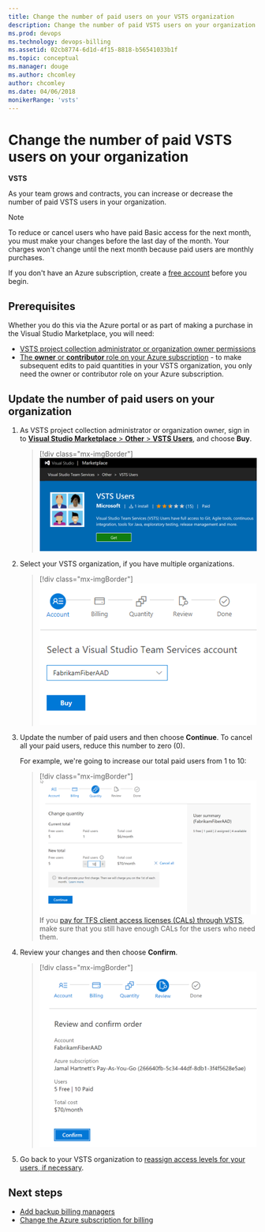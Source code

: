 ```yaml
---
title: Change the number of paid users on your VSTS organization 
description: Change the number of paid VSTS users on your organization as your team grows or contracts (VSO, VSTS)
ms.prod: devops
ms.technology: devops-billing
ms.assetid: 02cb8774-6d1d-4f15-8818-b56541033b1f
ms.topic: conceptual
ms.manager: douge
ms.author: chcomley
author: chcomley
ms.date: 04/06/2018
monikerRange: 'vsts'
---
```

# Change the number of paid VSTS users on your organization

**VSTS**

As your team grows and contracts, you can increase or decrease the number of paid VSTS users in your organization.

>[!NOTE]
> To reduce or cancel users who have paid Basic access for the next month, you must make your changes before the last day of the month.
> Your charges won't change until the next month because paid users are monthly purchases.

If you don't have an Azure subscription, create a [free account](https://azure.microsoft.com/free/?WT.mc_id=A261C142F) before you begin.

## Prerequisites

Whether you do this via the Azure portal or as part of making a purchase in the Visual Studio Marketplace, you will need:

* [VSTS project collection administrator or organization owner permissions](vsts-billing-faq.md#find-owner)
* [The **owner** or **contributor** role on your Azure subscription](add-backup-billing-managers.md) - to make subsequent edits to paid quantities in your VSTS organization, you only need the owner or contributor role on your Azure subscription.

## Update the number of paid users on your organization

1. As VSTS project collection administrator or organization owner, sign in to [**Visual Studio Marketplace** > **Other** > **VSTS Users**](https://marketplace.visualstudio.com/items?itemName=ms.vss-vstsuser), and choose **Buy**.

   > [!div class="mx-imgBorder"]
![Go to Visual Studio Marketplace, Other, VSTS Users](_img/buy-more-basic-access/get-vsts-users-marketplace.png)

2. Select your VSTS organization, if you have multiple organizations.

   > [!div class="mx-imgBorder"]
![Select your VSTS organization](_img/buy-more-basic-access/marketplace-choose-buy.png)

3. Update the number of paid users and then choose **Continue**. To cancel all your paid users, reduce this number to zero (0).

    For example, we're going to increase our total paid users from 1 to 10:

   > [!div class="mx-imgBorder"]
![Change number of paid Basic users](_img/reduce-cancel-paid-vsts-users/change-quantity-of-users.png)
    > If you [pay for TFS client access licenses (CALs) through VSTS](buy-access-tfs-test-hub.md), make sure that you still have enough CALs for the users who need them.

4. Review your changes and then choose **Confirm**.

   > [!div class="mx-imgBorder"]
![Review your changes and confirm total paid users](_img/reduce-cancel-paid-vsts-users/review-and-confirm.png)

5. Go back to your VSTS organization to [reassign access levels for your users, if necessary](../accounts/add-organization-users-from-user-hub.md).

## Next steps

* [Add backup billing managers](add-backup-billing-managers.md)
* [Change the Azure subscription for billing](change-azure-subscription.md)